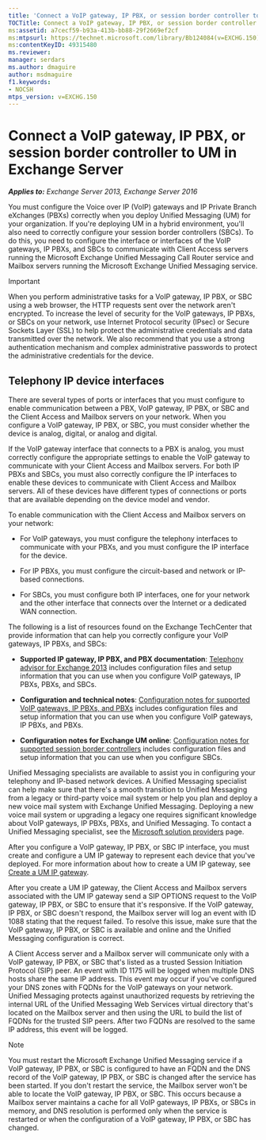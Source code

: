 ```yaml
---
title: 'Connect a VoIP gateway, IP PBX, or session border controller to UM: Exchange 2013 Help'
TOCTitle: Connect a VoIP gateway, IP PBX, or session border controller to UM
ms:assetid: a7cecf59-b93a-413b-bb88-29f2669ef2cf
ms:mtpsurl: https://technet.microsoft.com/library/Bb124084(v=EXCHG.150)
ms:contentKeyID: 49315480
ms.reviewer: 
manager: serdars
ms.author: dmaguire
author: msdmaguire
f1.keywords:
- NOCSH
mtps_version: v=EXCHG.150
---
```


# Connect a VoIP gateway, IP PBX, or session border controller to UM in Exchange Server

_**Applies to:** Exchange Server 2013, Exchange Server 2016_

You must configure the Voice over IP (VoIP) gateways and IP Private Branch eXchanges (PBXs) correctly when you deploy Unified Messaging (UM) for your organization. If you're deploying UM in a hybrid environment, you'll also need to correctly configure your session border controllers (SBCs). To do this, you need to configure the interface or interfaces of the VoIP gateways, IP PBXs, and SBCs to communicate with Client Access servers running the Microsoft Exchange Unified Messaging Call Router service and Mailbox servers running the Microsoft Exchange Unified Messaging service.

> [!IMPORTANT]
> When you perform administrative tasks for a VoIP gateway, IP PBX, or SBC using a web browser, the HTTP requests sent over the network aren't encrypted. To increase the level of security for the VoIP gateways, IP PBXs, or SBCs on your network, use Internet Protocol security (IPsec) or Secure Sockets Layer (SSL) to help protect the administrative credentials and data transmitted over the network. We also recommend that you use a strong authentication mechanism and complex administrative passwords to protect the administrative credentials for the device.

## Telephony IP device interfaces

There are several types of ports or interfaces that you must configure to enable communication between a PBX, VoIP gateway, IP PBX, or SBC and the Client Access and Mailbox servers on your network. When you configure a VoIP gateway, IP PBX, or SBC, you must consider whether the device is analog, digital, or analog and digital.

If the VoIP gateway interface that connects to a PBX is analog, you must correctly configure the appropriate settings to enable the VoIP gateway to communicate with your Client Access and Mailbox servers. For both IP PBXs and SBCs, you must also correctly configure the IP interfaces to enable these devices to communicate with Client Access and Mailbox servers. All of these devices have different types of connections or ports that are available depending on the device model and vendor.

To enable communication with the Client Access and Mailbox servers on your network:

  - For VoIP gateways, you must configure the telephony interfaces to communicate with your PBXs, and you must configure the IP interface for the device.

  - For IP PBXs, you must configure the circuit-based and network or IP-based connections.

  - For SBCs, you must configure both IP interfaces, one for your network and the other interface that connects over the Internet or a dedicated WAN connection.

The following is a list of resources found on the Exchange TechCenter that provide information that can help you correctly configure your VoIP gateways, IP PBXs, and SBCs:

  - **Supported IP gateway, IP PBX, and PBX documentation**: [Telephony advisor for Exchange 2013](https://docs.microsoft.com/exchange/voice-mail-unified-messaging/telephone-system-integration-with-um/telephony-advisor-for-exchange-2013) includes configuration files and setup information that you can use when you configure VoIP gateways, IP PBXs, PBXs, and SBCs.

  - **Configuration and technical notes**: [Configuration notes for supported VoIP gateways, IP PBXs, and PBXs](https://docs.microsoft.com/exchange/voice-mail-unified-messaging/telephone-system-integration-with-um/configuration-notes-for-voip-gateways) includes configuration files and setup information that you can use when you configure VoIP gateways, IP PBXs, and PBXs.

  - **Configuration notes for Exchange UM online**: [Configuration notes for supported session border controllers](https://docs.microsoft.com/exchange/voice-mail-unified-messaging/telephone-system-integration-with-um/configuration-notes-for-session-border-controllers) includes configuration files and setup information that you can use when you configure SBCs.

Unified Messaging specialists are available to assist you in configuring your telephony and IP-based network devices. A Unified Messaging specialist can help make sure that there's a smooth transition to Unified Messaging from a legacy or third-party voice mail system or help you plan and deploy a new voice mail system with Exchange Unified Messaging. Deploying a new voice mail system or upgrading a legacy one requires significant knowledge about VoIP gateways, IP PBXs, PBXs, and Unified Messaging. To contact a Unified Messaging specialist, see the [Microsoft solution providers](https://www.microsoft.com/solution-providers/) page.

After you configure a VoIP gateway, IP PBX, or SBC IP interface, you must create and configure a UM IP gateway to represent each device that you've deployed. For more information about how to create a UM IP gateway, see [Create a UM IP gateway](https://docs.microsoft.com/exchange/voice-mail-unified-messaging/connect-voice-mail-system/create-um-ip-gateway).

After you create a UM IP gateway, the Client Access and Mailbox servers associated with the UM IP gateway send a SIP OPTIONS request to the VoIP gateway, IP PBX, or SBC to ensure that it's responsive. If the VoIP gateway, IP PBX, or SBC doesn't respond, the Mailbox server will log an event with ID 1088 stating that the request failed. To resolve this issue, make sure that the VoIP gateway, IP PBX, or SBC is available and online and the Unified Messaging configuration is correct.

A Client Access server and a Mailbox server will communicate only with a VoIP gateway, IP PBX, or SBC that's listed as a trusted Session Initiation Protocol (SIP) peer. An event with ID 1175 will be logged when multiple DNS hosts share the same IP address. This event may occur if you've configured your DNS zones with FQDNs for the VoIP gateways on your network. Unified Messaging protects against unauthorized requests by retrieving the internal URL of the Unified Messaging Web Services virtual directory that's located on the Mailbox server and then using the URL to build the list of FQDNs for the trusted SIP peers. After two FQDNs are resolved to the same IP address, this event will be logged.

> [!NOTE]
> You must restart the Microsoft&nbsp;Exchange Unified Messaging service if a VoIP gateway, IP PBX, or SBC is configured to have an FQDN and the DNS record of the VoIP gateway, IP PBX, or SBC is changed after the service has been started. If you don't restart the service, the Mailbox server won't be able to locate the VoIP gateway, IP PBX, or SBC. This occurs because a Mailbox server maintains a cache for all VoIP gateways, IP PBXs, or SBCs in memory, and DNS resolution is performed only when the service is restarted or when the configuration of a VoIP gateway, IP PBX, or SBC has changed.

